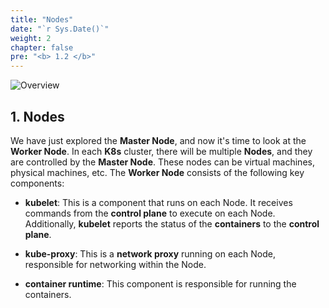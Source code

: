 ```yaml
---
title: "Nodes"
date: "`r Sys.Date()`"
weight: 2
chapter: false
pre: "<b> 1.2 </b>"
---
```


![Overview](/images/1-Basic_concepts./02.webp)

## 1. Nodes

We have just explored the **Master Node**, and now it's time to look at the **Worker Node**. In each **K8s** cluster, there will be multiple **Nodes**, and they are controlled by the **Master Node**. These nodes can be virtual machines, physical machines, etc. The **Worker Node** consists of the following key components:

- **kubelet**: This is a component that runs on each Node. It receives commands from the **control plane** to execute on each Node. Additionally, **kubelet** reports the status of the **containers** to the **control plane**.

- **kube-proxy**: This is a **network proxy** running on each Node, responsible for networking within the Node.

- **container runtime**: This component is responsible for running the containers.

